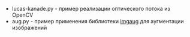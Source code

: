 * lucas-kanade.py - пример реализации оптического потока из OpenCV
* aug.py - пример применения библиотеки [imgaug](https://github.com/aleju/imgaug) для аугментации изображений